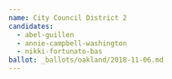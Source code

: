 ```yaml
---
name: City Council District 2
candidates:
  - abel-guillen
  - annie-campbell-washington
  - nikki-fortunato-bas
ballot: _ballots/oakland/2018-11-06.md
---
```


